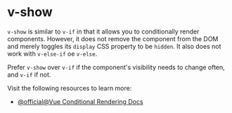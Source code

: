 # v-show

`v-show` is similar to `v-if` in that it allows you to conditionally render components. However, it does not remove the component from the DOM and merely toggles its `display` CSS property to be `hidden`. It also does not work with `v-else-if` oe `v-else`.

Prefer `v-show` over `v-if` if the component's visibility needs to change often, and `v-if` if not.

Visit the following resources to learn more:

- [@official@Vue Conditional Rendering Docs](https://vuejs.org/guide/essentials/conditional.html#v-show)
